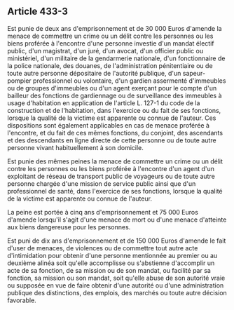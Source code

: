 Article 433-3
----
Est punie de deux ans d'emprisonnement et de 30 000 Euros d'amende la menace de
commettre un crime ou un délit contre les personnes ou les biens proférée à
l'encontre d'une personne investie d'un mandat électif public, d'un magistrat,
d'un juré, d'un avocat, d'un officier public ou ministériel, d'un militaire de
la gendarmerie nationale, d'un fonctionnaire de la police nationale, des
douanes, de l'administration pénitentiaire ou de toute autre personne
dépositaire de l'autorité publique, d'un sapeur-pompier professionnel ou
volontaire, d'un gardien assermenté d'immeubles ou de groupes d'immeubles ou
d'un agent exerçant pour le compte d'un bailleur des fonctions de gardiennage ou
de surveillance des immeubles à usage d'habitation en application de l'article
L. 127-1 du code de la construction et de l'habitation, dans l'exercice ou du
fait de ses fonctions, lorsque la qualité de la victime est apparente ou connue
de l'auteur. Ces dispositions sont également applicables en cas de menace
proférée à l'encontre, et du fait de ces mêmes fonctions, du conjoint, des
ascendants et des descendants en ligne directe de cette personne ou de toute
autre personne vivant habituellement à son domicile.

Est punie des mêmes peines la menace de commettre un crime ou un délit contre
les personnes ou les biens proférée à l'encontre d'un agent d'un exploitant de
réseau de transport public de voyageurs ou de toute autre personne chargée d'une
mission de service public ainsi que d'un professionnel de santé, dans l'exercice
de ses fonctions, lorsque la qualité de la victime est apparente ou connue de
l'auteur.

La peine est portée à cinq ans d'emprisonnement et 75 000 Euros d'amende
lorsqu'il s'agit d'une menace de mort ou d'une menace d'atteinte aux biens
dangereuse pour les personnes.

Est puni de dix ans d'emprisonnement et de 150 000 Euros d'amende le fait d'user
de menaces, de violences ou de commettre tout autre acte d'intimidation pour
obtenir d'une personne mentionnée au premier ou au deuxième alinéa soit qu'elle
accomplisse ou s'abstienne d'accomplir un acte de sa fonction, de sa mission ou
de son mandat, ou facilité par sa fonction, sa mission ou son mandat, soit
qu'elle abuse de son autorité vraie ou supposée en vue de faire obtenir d'une
autorité ou d'une administration publique des distinctions, des emplois, des
marchés ou toute autre décision favorable.
